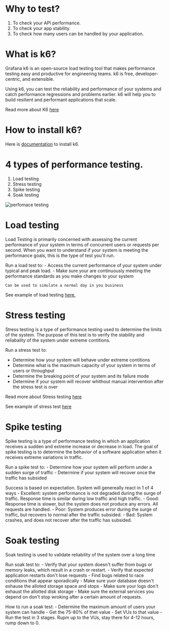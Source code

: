 # Why to test?
1. To check your API performance. 
2. To  check your app stability. 
3. To check how many users can be handled by your application.

# What is k6?
Grafana k6 is an open-source load testing tool that makes performance testing easy and productive for engineering teams. k6 is free, developer-centric, and extensible.

Using k6, you can test the reliability and performance of your systems and catch performance regressions and problems earlier. k6 will help you to build resilient and performant applications that scale.

Read more about K6 [here](https://k6.io/docs/)

# How to install k6?
Here is [documentation]() to install k6.

# 4 types of performance testing. 
1. Load testing
2. Stress testing
3. Spike testing
4. Soak testing

![perfomace testing](https://media.geeksforgeeks.org/wp-content/uploads/20190607143956/226.jpg)

# Load testing
Load Testing is primarily concerned with assessing the current performance of your system
in terms of concurrent users or requests per second.
When you want to understand if your system is meeting the performance goals,  this is the type of test
you'll run.

Run a load test to: 
    - Access the current performance of your system under typical and peak load.
    - Make sure your are continuously meeting the performance standards as you make changes to your system

    Can be used to simulate a normal day in you business


See example of load testing [here.](https://github.com/golanguzb70/highload-handling/tree/main/k6/load)

# Stress testing
Stress testing is a type of performance testing used to determine the limits of the system.
The purpose of this test is to verify the stability and reliabality of the system under extreme contitions.

Run a stress test to:
- Determine how your system will behave under extreme contitions
- Determine what is the maximum capacity of your system in terms of users or throughput
- Determine the breaking point of your system and its failure mode
- Determine if your system will recover whithout manual intervention after the stress test is over

Read more about Stress testing [here](https://www.geeksforgeeks.org/stress-testing-software-testing/)

See example of stress test [here](https://github.com/golanguzb70/highload-handling/tree/main/k6/stress)
# Spike testing
Spike testing is a type of performance testing in which an application 
receives a sudden and extreme increase or decrease in load. The goal of spike testing is 
to determine the behavior of a software application when it receives extreme variations in traffic.

Run a spike test to: 
    - Determine how your system will perform under a sudden surge of traffic 
    - Determine if your system will recover once the traffic has subsided

Success is based on expectation. System will genereally react in 1 of 4 ways 
    - Excellent: system performance is not degraded during the surge of traffic. 
      Response time is similar during low traffic and high traffic.
    - Good: Response time is slower, but the system does not produce any errors.
      All requests are handled.
    - Poor: System produces error during the surge of traffic, but recovers to normal after the traffic subsided.
    - Bad: System crashes, and does not recover after the traffic has subsided.

# Soak testing
Soak testing is used to validate reliability of the system over a long time

Run soak test to: 
    - Verify that your system doesn't suffer from bugs or memory leaks, which result in a crash or restart.
    - Verify that expected application restarts don't lose requests
    - Find bugs related to race conditions that appear sporadically
    - Make sure yuor database doesn't exhause the alloted storage space and stops
    - Make sure your logs don't exhaust the  allotted disk storage
    - Make sure the external services you depend on don't stop wroking after a certain amount  of requests.

How to run a soak test: 
    - Determine the maximum amount of users your system can handle
    - Get the 75-80% of thet value
    - Set VUs to that value
    - Run the test in 3 stages. Rupm up to the VUs, stay there for 4-12 hours, rump down to 0.